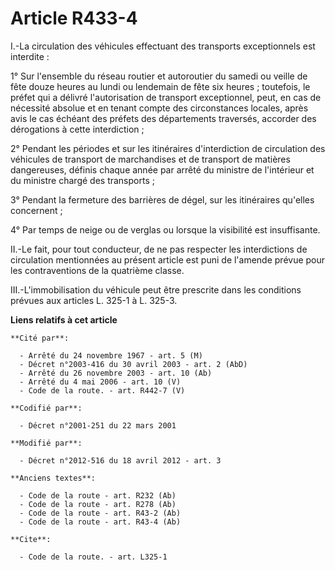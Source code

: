 # Article R433-4

I.-La circulation des véhicules effectuant des transports exceptionnels est interdite : 

1° Sur l'ensemble du réseau routier et autoroutier du samedi ou veille de fête douze heures au lundi ou lendemain de fête six
heures ; toutefois, le préfet qui a délivré l'autorisation de transport exceptionnel, peut, en cas de nécessité absolue et en
tenant compte des circonstances locales, après avis le cas échéant des préfets des départements traversés, accorder des
dérogations à cette interdiction ; 

2° Pendant les périodes et sur les itinéraires d'interdiction de circulation des véhicules de transport de marchandises et de
transport de matières dangereuses, définis chaque année par arrêté du ministre de l'intérieur et du ministre chargé des
transports ; 

3° Pendant la fermeture des barrières de dégel, sur les itinéraires qu'elles concernent ; 

4° Par temps de neige ou de verglas ou lorsque la visibilité est insuffisante. 

II.-Le fait, pour tout conducteur, de ne pas respecter les interdictions de circulation mentionnées au présent article est
puni de l'amende prévue pour les contraventions de la quatrième classe. 

III.-L'immobilisation du véhicule peut être prescrite dans les conditions prévues aux articles L. 325-1 à L. 325-3.

**Liens relatifs à cet article**

	**Cité par**:

	  - Arrêté du 24 novembre 1967 - art. 5 (M)
	  - Décret n°2003-416 du 30 avril 2003 - art. 2 (AbD)
	  - Arrêté du 26 novembre 2003 - art. 10 (Ab)
	  - Arrêté du 4 mai 2006 - art. 10 (V)
	  - Code de la route. - art. R442-7 (V)

	**Codifié par**:

	  - Décret n°2001-251 du 22 mars 2001

	**Modifié par**:

	  - Décret n°2012-516 du 18 avril 2012 - art. 3

	**Anciens textes**:

	  - Code de la route - art. R232 (Ab)
	  - Code de la route - art. R278 (Ab)
	  - Code de la route - art. R43-2 (Ab)
	  - Code de la route - art. R43-4 (Ab)

	**Cite**:

	  - Code de la route. - art. L325-1
